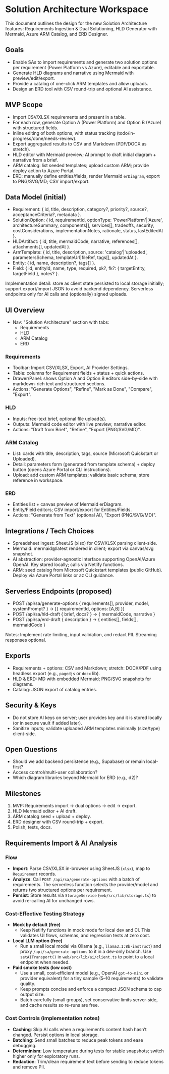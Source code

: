 # Solution Architecture Workspace

This document outlines the design for the new Solution Architecture features: Requirements Ingestion & Dual Solutioning, HLD Generator with Mermaid, Azure ARM Catalog, and ERD Designer.

## Goals
- Enable SAs to import requirements and generate two solution options per requirement (Power Platform vs Azure), editable and exportable.
- Generate HLD diagrams and narrative using Mermaid with preview/edit/export.
- Provide a catalog of one-click ARM templates and allow uploads.
- Design an ERD tool with CSV round-trip and optional AI assistance.

## MVP Scope
- Import CSV/XLSX requirements and present in a table.
- For each row, generate Option A (Power Platform) and Option B (Azure) with structured fields.
- Inline editing of both options, with status tracking (todo/in-progress/done/needs-review).
- Export aggregated results to CSV and Markdown (PDF/DOCX as stretch).
- HLD editor with Mermaid preview; AI prompt to draft initial diagram + narrative from a brief.
- ARM catalog: list seeded templates; upload custom ARM; provide deploy action to Azure Portal.
- ERD: manually define entities/fields, render Mermaid `erDiagram`, export to PNG/SVG/MD; CSV import/export.

## Data Model (initial)
- Requirement: { id, title, description, category?, priority?, source?, acceptanceCriteria?, metadata }.
- SolutionOption: { id, requirementId, optionType: 'PowerPlatform'|'Azure', architectureSummary, components[], services[], tradeoffs, security, costConsiderations, implementationNotes, rationale, status, lastEditedAt }.
- HLDArtifact: { id, title, mermaidCode, narrative, references[], attachments[], updatedAt }.
- ArmTemplate: { id, title, description, source: 'catalog'|'uploaded', parametersSchema, templateUrl|fileRef, tags[], updatedAt }.
- Entity: { id, name, description?, tags[] }.
- Field: { id, entityId, name, type, required, pk?, fk?: { targetEntity, targetField }, notes? }.

Implementation detail: store as client state persisted to local storage initially; support export/import JSON to avoid backend dependency. Serverless endpoints only for AI calls and (optionally) signed uploads.

## UI Overview
- Nav: "Solution Architecture" section with tabs:
  - Requirements
  - HLD
  - ARM Catalog
  - ERD

### Requirements
- Toolbar: Import CSV/XLSX, Export, AI Provider Settings.
- Table: columns for Requirement fields + status + quick actions.
- Drawer/Panel: shows Option A and Option B editors side-by-side with markdown-rich text and structured sections.
- Actions: "Generate Options", "Refine", "Mark as Done", "Compare", "Export".

### HLD
- Inputs: free-text brief, optional file upload(s).
- Outputs: Mermaid code editor with live preview; narrative editor.
- Actions: "Draft from Brief", "Refine", "Export (PNG/SVG/MD)".

### ARM Catalog
- List: cards with title, description, tags, source (Microsoft Quickstart or Uploaded).
- Detail: parameters form (generated from template schema) + deploy button (opens Azure Portal or CLI instructions).
- Upload: add custom ARM templates; validate basic schema; store reference in workspace.

### ERD
- Entities list + canvas preview of Mermaid erDiagram.
- Entity/Field editors; CSV import/export for Entities/Fields.
- Actions: "Generate from Text" (optional AI), "Export (PNG/SVG/MD)".

## Integrations / Tech Choices
- Spreadsheet ingest: SheetJS (xlsx) for CSV/XLSX parsing client-side.
- Mermaid: mermaid@latest rendered in client; export via canvas/svg snapshot.
- AI abstraction: provider-agnostic interface supporting OpenAI/Azure OpenAI. Key stored locally; calls via Netlify functions.
- ARM: seed catalog from Microsoft Quickstart templates (public GitHub). Deploy via Azure Portal links or az CLI guidance.

## Serverless Endpoints (proposed)
- POST /api/sa/generate-options { requirements[], provider, model, systemPrompt? } → [{ requirementId, options: [A,B] }]
- POST /api/sa/hld-draft { brief, docs? } → { mermaidCode, narrative }
- POST /api/sa/erd-draft { description } → { entities[], fields[], mermaidCode }

Notes: Implement rate limiting, input validation, and redact PII. Streaming responses optional.

## Exports
- Requirements + options: CSV and Markdown; stretch: DOCX/PDF using headless export (e.g., `pagedjs` or `docx` lib).
- HLD & ERD: MD with embedded Mermaid; PNG/SVG snapshots for diagrams.
- Catalog: JSON export of catalog entries.

## Security & Keys
- Do not store AI keys on server; user provides key and it is stored locally (or in secure vault if added later).
- Sanitize inputs; validate uploaded ARM templates minimally (size/type) client-side.

## Open Questions
- Should we add backend persistence (e.g., Supabase) or remain local-first?
- Access control/multi-user collaboration?
- Which diagram libraries beyond Mermaid for ERD (e.g., d2)?

## Milestones
1. MVP: Requirements import → dual options → edit → export.
2. HLD Mermaid editor + AI draft.
3. ARM catalog seed + upload + deploy.
4. ERD designer with CSV round-trip + export.
5. Polish, tests, docs.

## Requirements Import & AI Analysis

### Flow
- __Import__: Parse CSV/XLSX in-browser using SheetJS (`xlsx`), map to `Requirement` records.
- __Analyze__: Call `POST /api/sa/generate-options` with a batch of requirements. The serverless function selects the provider/model and returns two structured options per requirement.
- __Persist__: Store results via `StorageService` (`web/src/lib/storage.ts`) to avoid re-calling AI for unchanged rows.

### Cost‑Effective Testing Strategy
- __Mock by default (free)__
  - Keep Netlify functions in mock mode for local dev and CI. This validates UI flows, schemas, and regression tests at zero cost.
- __Local LLM option (free)__
  - Run a small local model via Ollama (e.g., `llama3.1:8b-instruct`) and proxy `/api/sa/generate-options` to it in a dev-only branch. Use `setAITransport()` in `web/src/lib/ai/client.ts` to point to a local endpoint when needed.
- __Paid smoke tests (low cost)__
  - Use a small, cost‑efficient model (e.g., OpenAI `gpt-4o-mini` or provider equivalent) for a tiny sample (5–10 requirements) to validate quality.
  - Keep prompts concise and enforce a compact JSON schema to cap output size.
  - Batch carefully (small groups), set conservative limits server‑side, and cache results so re-runs are free.

### Cost Controls (implementation notes)
- __Caching__: Skip AI calls when a requirement’s content hash hasn’t changed. Persist options in local storage.
- __Batching__: Send small batches to reduce peak tokens and ease debugging.
- __Determinism__: Low temperature during tests for stable snapshots; switch higher only for exploratory runs.
- __Redaction__: Trim/clean requirement text before sending to reduce tokens and remove PII.
